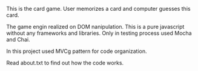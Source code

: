 This is the card game.
User memorizes a card and computer guesses this card.

The game engin realized on DOM nanipulation.
This is a pure javascript without any frameworks and libraries.
Only in testing process used Mocha and Chai.

In this project used MVCg pattern for code organization.

Read about.txt to find out how the code works.


